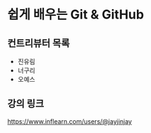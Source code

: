 # 쉽게 배우는 Git & GitHub

## 컨트리뷰터 목록

- 진유림
- 너구리
- 오예스

## 강의 링크
https://www.inflearn.com/users/@jayjinjay